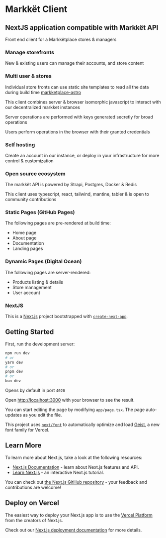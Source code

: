 # Markkët Client

## NextJS application compatible with Markkët API

Front end client for a Markkëtplace stores & managers

### Manage storefronts

New & existing users can manage their accounts, and store content

### Multi user & stores

Individual store fronts can use static site templates to read all the data during build time [markketplace-astro](https://github.com/calimania/markketplace-astro)

This client combines server & browser isomorphic javascript to interact with our decentralized markket instances

Server operations are performed with keys generated secretly for broad operations

Users perform operations in the browser with their granted credentials

### Self hosting

Create an account in our instance, or deploy in your infrastructure for more control & customization

### Open source ecosystem

The markkët API is powered by Strapi, Postgres, Docker & Redis

This client uses typescript, react, tailwind, mantine, tabler & is open to community contributions

### Static Pages (GitHub Pages)
The following pages are pre-rendered at build time:
- Home page
- About page
- Documentation
- Landing pages

### Dynamic Pages (Digital Ocean)
The following pages are server-rendered:
- Products listing & details
- Store management
- User account

### NextJS

This is a [Next.js](https://nextjs.org) project bootstrapped with [`create-next-app`](https://nextjs.org/docs/app/api-reference/cli/create-next-app).

## Getting Started

First, run the development server:

```bash
npm run dev
# or
yarn dev
# or
pnpm dev
# or
bun dev
```

Opens by default in port `4020`

Open [http://localhost:3000](http://localhost:3000) with your browser to see the result.

You can start editing the page by modifying `app/page.tsx`. The page auto-updates as you edit the file.

This project uses [`next/font`](https://nextjs.org/docs/app/building-your-application/optimizing/fonts) to automatically optimize and load [Geist](https://vercel.com/font), a new font family for Vercel.

## Learn More

To learn more about Next.js, take a look at the following resources:

- [Next.js Documentation](https://nextjs.org/docs) - learn about Next.js features and API.
- [Learn Next.js](https://nextjs.org/learn) - an interactive Next.js tutorial.

You can check out [the Next.js GitHub repository](https://github.com/vercel/next.js) - your feedback and contributions are welcome!

## Deploy on Vercel

The easiest way to deploy your Next.js app is to use the [Vercel Platform](https://vercel.com/new?utm_medium=default-template&filter=next.js&utm_source=create-next-app&utm_campaign=create-next-app-readme) from the creators of Next.js.

Check out our [Next.js deployment documentation](https://nextjs.org/docs/app/building-your-application/deploying) for more details.
